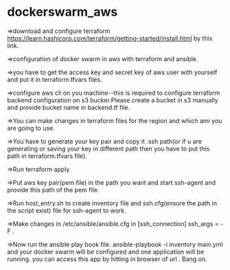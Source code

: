 # dockerswarm_aws
=>download and configure terraform https://learn.hashicorp.com/terraform/getting-started/install.html by this link.

=>configuration of docker swarm in aws with terraform and ansible.

=>you have to get the access key and secret key of aws user with yourself and put it in terraform.tfvars files.

=>configure aws cli on you machine--this is required to configure terraform backend configuration on s3 bucker.Please create a bucket in s3 manually and provide bucket name in backend.tf file.

=>You can make changes in terraform files for the region and which ami you are going to use.

=>You have to generate your key pair and copy it .ssh path(or if u are generating or saving your key in different path then you have to put this path in terraform.tfvars file).

=>Run terraform apply

=>Put aws key pair(pem file) in the path you want and start ssh-agent and provide this path of the pem file.

=>Run host_entry.sh to create inventory file and ssh.cfg(ensure the path in the script exist) file for ssh-agent to work.

=>Make changes in /etc/ansible/ansible.cfg in [ssh_connection] ssh_args = -F <path of ssh.cfg file>.

=>Now run the ansible play book file. ansible-playbook -i inventory main.yml and your docker swarm will be configured and one application will be running. you can access this app by hitting in browser of url <ip of master node:8080> .
Bang on.
